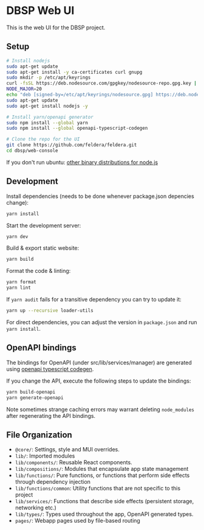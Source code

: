 # DBSP Web UI

This is the web UI for the DBSP project.

## Setup

```bash
# Install nodejs
sudo apt-get update
sudo apt-get install -y ca-certificates curl gnupg
sudo mkdir -p /etc/apt/keyrings
curl -fsSL https://deb.nodesource.com/gpgkey/nodesource-repo.gpg.key | sudo gpg --dearmor -o /etc/apt/keyrings/nodesource.gpg
NODE_MAJOR=20
echo "deb [signed-by=/etc/apt/keyrings/nodesource.gpg] https://deb.nodesource.com/node_$NODE_MAJOR.x nodistro main" | sudo tee /etc/apt/sources.list.d/nodesource.list
sudo apt-get update
sudo apt-get install nodejs -y

# Install yarn/openapi generator
sudo npm install --global yarn
sudo npm install --global openapi-typescript-codegen

# Clone the repo for the UI
git clone https://github.com/feldera/feldera.git
cd dbsp/web-console
```

If you don't run ubuntu: [other binary distributions for node.js](https://github.com/nodesource/distributions)

## Development

Install dependencies (needs to be done whenever package.json depencies change):

```bash
yarn install
```

Start the development server:

```bash
yarn dev
```

Build & export static website:

```bash
yarn build
```

Format the code & linting:

```bash
yarn format
yarn lint
```

If `yarn audit` fails for a transitive dependency you can try to update it:

```bash
yarn up --recursive loader-utils
```

For direct dependencies, you can adjust the version in `package.json`
and run `yarn install`.

## OpenAPI bindings

The bindings for OpenAPI (under src/lib/services/manager) are generated using
[openapi typescript codegen](https://www.npmjs.com/package/openapi-typescript-codegen).

If you change the API, execute the following steps to update the bindings:

```bash
yarn build-openapi
yarn generate-openapi
```

Note sometimes strange caching errors may warrant deleting `node_modules` after
regenerating the API bindings.

## File Organization

- `@core/`: Settings, style and MUI overrides.
- `lib/`: Imported modules
- `lib/components/`: Reusable React components.
- `lib/compositions/`: Modules that encapsulate app state management
- `lib/functions/`: Pure functions, or functions that perform side effects through dependency injection
- `lib/functions/common`: Utility functions that are not specific to this project
- `lib/services/`: Functions that describe side effects (persistent storage, networking etc.)
- `lib/types/`: Types used throughout the app, OpenAPI generated types.
- `pages/`: Webapp pages used by file-based routing
